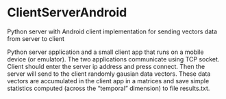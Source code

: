 # ClientServerAndroid
Python server with Android client implementation for sending vectors data from server to client

Python server application and a small client app that runs on a mobile device (or emulator). The two
applications communicate using TCP socket. Client should enter the server ip address and press connect. Then the server will send to the client randomly gausian data vectors. These data vectors are accumulated in the client app in a matrices and save simple statistics
computed (across the “temporal” dimension) to file results.txt. 
